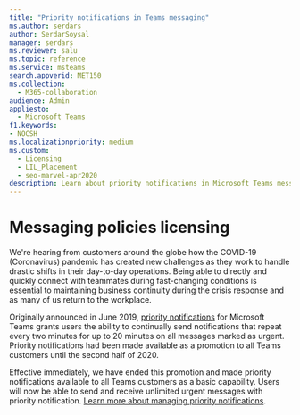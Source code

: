 ```yaml
---
title: "Priority notifications in Teams messaging"
ms.author: serdars
author: SerdarSoysal
manager: serdars
ms.reviewer: salu
ms.topic: reference
ms.service: msteams
search.appverid: MET150
ms.collection: 
  - M365-collaboration
audience: Admin
appliesto: 
  - Microsoft Teams
f1.keywords:
- NOCSH
ms.localizationpriority: medium
ms.custom: 
  - Licensing
  - LIL_Placement
  - seo-marvel-apr2020
description: Learn about priority notifications in Microsoft Teams messaging.
---
```


# Messaging policies licensing

We're hearing from customers around the globe how the COVID-19 (Coronavirus) pandemic has created new challenges as they work to handle drastic shifts in their day-to-day operations. Being able to directly and quickly connect with teammates during fast-changing conditions is essential to maintaining business continuity during the crisis response and as many of us return to the workplace.

Originally announced in June 2019, [priority notifications](https://support.microsoft.com/article/mark-a-message-as-important-or-urgent-in-teams-ea99d5b6-1317-4550-8d75-86ff14cd4462) for Microsoft Teams grants users the ability to continually send notifications that repeat every two minutes for up to 20 minutes on all messages marked as urgent. Priority notifications had been made available as a promotion to all Teams customers until the second half of 2020.

Effective immediately, we have ended this promotion and made priority notifications available to all Teams customers as a basic capability. Users will now be able to send and receive unlimited urgent messages with priority notification. [Learn more about managing priority notifications](../messaging-policies-in-teams.md).
